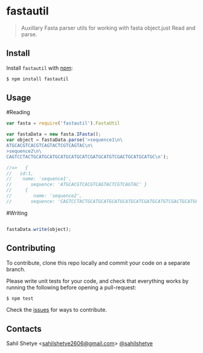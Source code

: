 # fastautil
> Auxillary Fasta parser utils for  working  with fasta object.just Read and parse.


Install
-------

Install ```fastautil``` with [npm](//npmjs.org):

```sh
$ npm install fastautil
```


Usage
-----

#Reading
```js
var fasta = require('fastautil').FastaUtil

var fastaData = new fasta.IFasta();
var object = fastaData.parse('>sequence1\n\
ATGCACGTCACGTCAGTACTCGTCAGTAC\n\
>sequence2\n\
CAGTCCTACTGCATGCATGCATGCATGCATCGATGCATGTCGACTGCATGCATGC\n');

//=>   { 
//   id:1,
//    name: 'sequence1',
//       sequence: 'ATGCACGTCACGTCAGTACTCGTCAGTAC' }
//     { 
//        name: 'sequence2',
//       sequence: 'CAGTCCTACTGCATGCATGCATGCATGCATCGATGCATGTCGACTGCATGCATGC' }
```

#Writing
```js

fastaData.write(object);

```


Contributing
------------

To contribute, clone this repo locally and commit your code on a separate branch.

Please write unit tests for your code, and check that everything works by running the following before opening a pull-request:

```sh
$ npm test
```

Check the [issues](https://github.com/Sahilshetye/FastaUtils/issues) for ways to contribute.

Contacts
--------
Sahil Shetye <[sahilshetye2606@gmail.com](mailto:sahilshetye2606@gmail.com)> [@sahilshetye](//twitter.com/sahilshetye)
